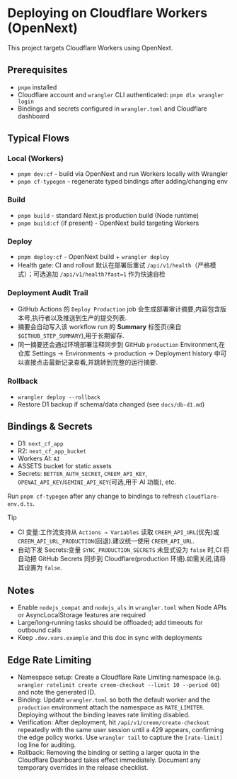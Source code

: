 # Deploying on Cloudflare Workers (OpenNext)

This project targets Cloudflare Workers using OpenNext.

## Prerequisites
- `pnpm` installed
- Cloudflare account and `wrangler` CLI authenticated: `pnpm dlx wrangler login`
- Bindings and secrets configured in `wrangler.toml` and Cloudflare dashboard

## Typical Flows

### Local (Workers)
- `pnpm dev:cf` - build via OpenNext and run Workers locally with Wrangler
- `pnpm cf-typegen` - regenerate typed bindings after adding/changing env

### Build
- `pnpm build` - standard Next.js production build (Node runtime)
- `pnpm build:cf` (if present) - OpenNext build targeting Workers

### Deploy
- `pnpm deploy:cf` - OpenNext build + `wrangler deploy`
- Health gate: CI and rollout 默认在部署后重试 `/api/v1/health`（严格模式）；可选追加 `/api/v1/health?fast=1` 作为快速自检

### Deployment Audit Trail
- GitHub Actions 的 `Deploy Production` job 会生成部署审计摘要,内容包含版本号,执行者以及推送到生产的提交列表.
- 摘要会自动写入该 workflow run 的 **Summary** 标签页(来自 `$GITHUB_STEP_SUMMARY`),用于长期留存.
- 同一摘要还会通过环境部署注释同步到 GitHub `production` Environment,在仓库 Settings → Environments → production → Deployment history 中可以直接点击最新记录查看,并跳转到完整的运行摘要.

### Rollback
- `wrangler deploy --rollback`
- Restore D1 backup if schema/data changed (see `docs/db-d1.md`)

## Bindings & Secrets
- D1: `next_cf_app`
- R2: `next_cf_app_bucket`
- Workers AI: `AI`
- ASSETS bucket for static assets
- Secrets: `BETTER_AUTH_SECRET`, `CREEM_API_KEY`, `OPENAI_API_KEY`/`GEMINI_API_KEY`(可选,用于 AI 功能), etc.

Run `pnpm cf-typegen` after any change to bindings to refresh `cloudflare-env.d.ts`.

Tip
- CI 变量:工作流支持从 `Actions → Variables` 读取 `CREEM_API_URL`(优先)或 `CREEM_API_URL_PRODUCTION`(回退).建议统一使用 `CREEM_API_URL`.
- 自动下发 Secrets:变量 `SYNC_PRODUCTION_SECRETS` 未显式设为 `false` 时,CI 将自动把 GitHub Secrets 同步到 Cloudflare(production 环境).如需关闭,请将其设置为 `false`.

## Notes
- Enable `nodejs_compat` and `nodejs_als` in `wrangler.toml` when Node APIs or AsyncLocalStorage features are required
- Large/long‑running tasks should be offloaded; add timeouts for outbound calls
- Keep `.dev.vars.example` and this doc in sync with deployments

## Edge Rate Limiting
- Namespace setup: Create a Cloudflare Rate Limiting namespace (e.g. `wrangler ratelimit create creem-checkout --limit 10 --period 60`) and note the generated ID.
- Binding: Update `wrangler.toml` so both the default worker and the `production` environment attach the namespace as `RATE_LIMITER`. Deploying without the binding leaves rate limiting disabled.
- Verification: After deployment, hit `/api/v1/creem/create-checkout` repeatedly with the same user session until a 429 appears, confirming the edge policy works. Use `wrangler tail` to capture the `[rate-limit]` log line for auditing.
- Rollback: Removing the binding or setting a larger quota in the Cloudflare Dashboard takes effect immediately. Document any temporary overrides in the release checklist.
